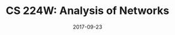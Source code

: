 ---
title: "CS 224W: Analysis of Networks"
collection: teaching
excerpt: '_The course will cover recent research on the structure and analysis of such large networks and on models and algorithms that abstract their basic properties\. We will explore how to practically analyze large-scale network data and how to reason about it through models for network structure and evolution\._'
date: 2017-09-23
term: 'Fall 2017'
professor: 'Jure Leskovec'
---